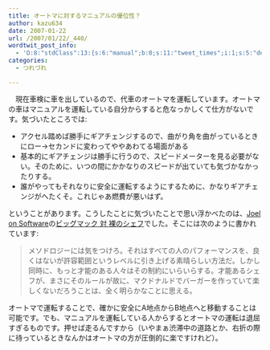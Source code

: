 ```yaml
---
title: オートマに対するマニュアルの優位性？
author: kazu634
date: 2007-01-22
url: /2007/01/22/_440/
wordtwit_post_info:
  - 'O:8:"stdClass":13:{s:6:"manual";b:0;s:11:"tweet_times";i:1;s:5:"delay";i:0;s:7:"enabled";i:1;s:10:"separation";s:2:"60";s:7:"version";s:3:"3.7";s:14:"tweet_template";b:0;s:6:"status";i:2;s:6:"result";a:0:{}s:13:"tweet_counter";i:2;s:13:"tweet_log_ids";a:1:{i:0;i:2749;}s:9:"hash_tags";a:0:{}s:8:"accounts";a:1:{i:0;s:7:"kazu634";}}'
categories:
  - つれづれ

---
```

<div class="section">
<p>
    　現在車検に車を出しているので、代車のオートマを運転しています。オートマの車はマニュアルを運転している自分からすると危なっかしくて仕方がないです。気づいたところでは:
</p>
  
<ul>
<li>
      アクセル踏めば勝手にギアチェンジするので、曲がり角を曲がっているときにロー→セカンドに変わってややあわてる場面がある
</li>
<li>
      基本的にギアチェンジは勝手に行うので、スピードメーターを見る必要がない。そのために、いつの間にかかなりのスピードが出ていても気づかなかったりする。
</li>
<li>
      誰がやってもそれなりに安全に運転するようにするために、かなりギアチェンジがへたくそ。これじゃあ燃費が悪いはず。
</li>
</ul>
  
<p>
    ということがあります。こうしたことに気づいたことで思い浮かべたのは、<a href="http://japanese.joelonsoftware.com/" onclick="__gaTracker('send', 'event', 'outbound-article', 'http://japanese.joelonsoftware.com/', 'Joel on Software');" target="blank">Joel on Software</a>の<a href="http://japanese.joelonsoftware.com/Articles/BigMacsvs.TheNakedChef.html" onclick="__gaTracker('send', 'event', 'outbound-article', 'http://japanese.joelonsoftware.com/Articles/BigMacsvs.TheNakedChef.html', 'ビッグマック 対 裸のシェフ');" target="blank">ビッグマック 対 裸のシェフ</a>でした。そこには次のように書かれています:<br /> 
    
<blockquote>
      メソドロジーには気をつけろ。それはすべての人のパフォーマンスを、良くはないが許容範囲というレベルに引き上げる素晴らしい方法だ。しかし同時に、もっと才能のある人々はその制約にいらいらする。才能あるシェフが、まさにそのルールが故に、マクドナルドでバーガーを作っていて楽しくないだろうことは、全く明らかなことに思える。</p>
</blockquote>
    
<p>
      オートマで運転することで、確かに安全にA地点からB地点へと移動することは可能です。でも、マニュアルを運転している人からするとオートマの運転は退屈すぎるものです。押せば走るんですから（いやまぁ渋滞中の道路とか、右折の際に待っているときなんかはオートマの方が圧倒的に楽ですけれど）。
</p></div>